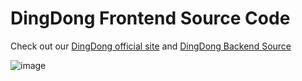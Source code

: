 # DingDong Frontend Source Code

Check out our [DingDong official site](https://dingdong-entertainment.herokuapp.com/) and [DingDong Backend Source](https://github.com/jefffitzegerald/dingdong-backend)

![image](http://dingdong-entertainment.herokuapp.com/storage/image/ding_dong_banner.jpeg)
